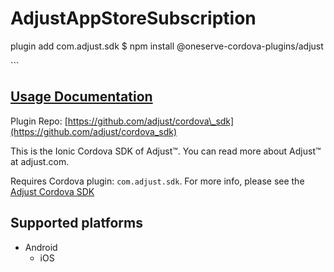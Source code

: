 # AdjustAppStoreSubscription

plugin add com.adjust.sdk $ npm install @oneserve-cordova-plugins/adjust

\`\`\`

## [Usage Documentation](https://oneserve.gitbook.io/oneserve-cordova-plugins/plugins/adjust/)

Plugin Repo: [https://github.com/adjust/cordova\_sdk](https://github.com/adjust/cordova_sdk)

This is the Ionic Cordova SDK of Adjust™. You can read more about Adjust™ at adjust.com.

Requires Cordova plugin: `com.adjust.sdk`. For more info, please see the [Adjust Cordova SDK](https://github.com/adjust/cordova_sdk)

## Supported platforms

* Android
  * iOS

